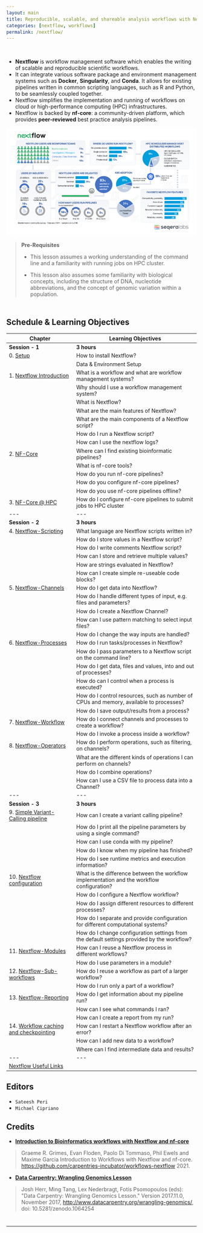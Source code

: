 ```yaml
---
layout: main
title: Reproducible, scalable, and shareable analysis workflows with Nextflow
categories: [nextflow, workflows]
permalink: /nextflow/
---
```


<br>

*   **Nextflow** is workflow management software which enables the writing of scalable and reproducible scientific workflows. 
*   It can integrate various software package and environment management systems such as **Docker**, **Singularity**, and **Conda**. It allows for existing pipelines written in common scripting languages, such as R and Python, to be seamlessly coupled together. 
*   Nextflow simplifies the implementation and running of workflows on cloud or high-performance computing (HPC) infrastructures.
*   Nextflow is backed by **nf-core**: a community-driven platform, which provides **peer-reviewed** best practice analysis pipelines.

![](images/state-of-nextflow-2021.png)

>**Pre-Requisites**
>*  This lesson assumes a working understanding of the command line and a familiarity with running jobs on HPC cluster.
>
>*  This lesson also assumes some familiarity with biological concepts, including the structure of DNA, nucleotide abbreviations, and the concept of genomic variation within a population.


<hr style="height:10px; visibility:hidden;" />

## Schedule & Learning Objectives

| Chapter | Learning Objectives |
| --- | --- |
| **Session - 1** | **3 hours** |
|0. [Setup](/nextflow_varcal/nextflow/nextflow_install) | How to install Nextflow? |
|                                                  | Data & Environment Setup |
|1. [Nextflow Introduction](/nextflow_varcal/nextflow/nextflow_intro) | What is a workflow and what are workflow management systems? |
|                                                     | Why should I use a workflow management system? |
|                                                     | What is Nextflow? |
|                                                     | What are the main features of Nextflow? |
|                                                     | What are the main components of a Nextflow script? |
|                                                     | How do I run a Nextflow script? |
|                                                     | How can I use the nextflow logs? |
|2. [NF-Core](/nextflow_varcal/nextflow/nextflow_nfcore) | Where can I find existing bioinformatic pipelines? |
|                                        | What is nf-core tools? |
|                                        | How do you run nf-core pipelines? |
|                                        | How do you configure nf-core pipelines? |
|                                        | How do you use nf-core pipelines offline? |
|3. [NF-Core @ HPC](/nextflow_varcal/nextflow/nextflow_slurm) | How do I configure nf-core pipelines to submit jobs to HPC cluster |
| --- | --- |
| **Session - 2** | **3 hours** |
|4. [Nextflow-Scripting](/nextflow_varcal/nextflow/nextflow_scripting) | What language are Nextflow scripts written in? |
|                                                      | How do I store values in a Nextflow script? |
|                                                      | How do I write comments Nextflow script? |
|                                                      | How can I store and retrieve multiple values? |
|                                                      | How are strings evaluated in Nextflow? |
|                                                      | How can I create simple re-useable code blocks? |
|5. [Nextflow-Channels](/nextflow_varcal/nextflow/nextflow_channels) | How do I get data into Nextflow? |
|                                                    | How do I handle different types of input, e.g. files and parameters? |
|                                                    | How do I create a Nextflow Channel? |
|                                                    | How can I use pattern matching to select input files? |
|                                                    | How do I change the way inputs are handled? |
|6. [Nextflow-Processes](/nextflow_varcal/nextflow/nextflow_processes) | How do I run tasks/processes in Nextflow? |
|                                                      | How do I pass parameters to a Nextflow script on the command line? |
|                                                      | How do I get data, files and values, into and out of processes? |
|                                                      | How do can I control when a process is executed? |
|                                                      | How do I control resources, such as number of CPUs and memory, available to processes? |
|                                                      | How do I save output/results from a process? |
|7. [Nextflow-Workflow](/nextflow_varcal/nextflow/nextflow_workflow) | How do I connect channels and processes to create a workflow? |
|                                                    | How do I invoke a process inside a workflow? |
|8. [Nextflow-Operators](/nextflow_varcal/nextflow/nextflow_operators) | How do I perform operations, such as filtering, on channels? |
|                                                      | What are the different kinds of operations I can perform on channels? |
|                                                      | How do I combine operations? |
|                                                      | How can I use a CSV file to process data into a Channel? |
| --- | --- |
| **Session - 3** | **3 hours** |
|9. [Simple Variant-Calling pipeline](/nextflow_varcal/nextflow/nextflow_variant_calling) | How can I create a variant calling pipeline? |
|                                                                          | How do I print all the pipeline parameters by using a single command? |
|                                                                          | How can I use conda with my pipeline? |
|                                                                          | How do I know when my pipeline has finished? |
|                                                                          | How do I see runtime metrics and execution information? |
|10. [Nextflow configuration](/nextflow_varcal/nextflow/nextflow_configuration) | What is the difference between the workflow implementation and the workflow configuration? |
|                                                              | How do I configure a Nextflow workflow? |
|                                                              | How do I assign different resources to different processes? |
|                                                              | How do I separate and provide configuration for different computational systems? |
|                                                              | How do I change configuration settings from the default settings provided by the workflow? |
|11. [Nextflow-Modules](/nextflow_varcal/nextflow/nextflow_modules) | How can I reuse a Nextflow process in different workflows? |
|                                                   | How do I use parameters in a module? |
|12. [Nextflow-Sub-workflows](/nextflow_varcal/nextflow/nextflow_sub_workflows) | How do I reuse a workflow as part of a larger workflow? |
|                                                               | How do I run only a part of a workflow? |
|13. [Nextflow-Reporting](/nextflow_varcal/nextflow/nextflow_reporting) | How do I get information about my pipeline run? |
|                                                       | How can I see what commands I ran? |
|                                                       | How can I create a report from my run? |
|14. [Workflow caching and checkpointing](/nextflow_varcal/nextflow/nextflow_caching) | How can I restart a Nextflow workflow after an error? |
|                                                                     | How can I add new data to a workflow? |
|                                                                     | Where can I find intermediate data and results? |
| --- | --- |
| [Nextflow Useful Links](/nextflow_varcal/nextflow/nextflow_useful) |   |


## Editors

*   `Sateesh Peri`
*   `Michael Cipriano`

## Credits

*   **[Introduction to Bioinformatics workflows with Nextflow and nf-core](https://carpentries-incubator.github.io/workflows-nextflow/index.html)**

> Graeme R. Grimes, Evan Floden, Paolo Di Tommaso, Phil Ewels and Maxime Garcia 
Introduction to Workflows with Nextflow and nf-core.
https://github.com/carpentries-incubator/workflows-nextflow 2021.

*   **[Data Carpentry: Wrangling Genomics Lesson](https://datacarpentry.org/wrangling-genomics/)**

> Josh Herr, Ming Tang, Lex Nederbragt, Fotis Psomopoulos (eds): "Data Carpentry: Wrangling Genomics Lesson."
Version 2017.11.0, November 2017,
http://www.datacarpentry.org/wrangling-genomics/, doi: 10.5281/zenodo.1064254



<hr style="height:10px; visibility:hidden;" />

---
<br>
